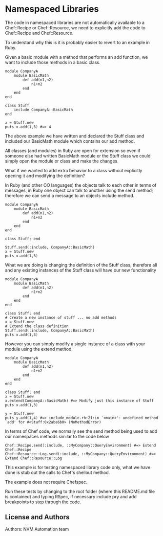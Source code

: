 Namespaced Libraries
====================

The code in namespaced libraries are not automatically available to a Chef::Recipe or Chef::Resource, we need to explicitly add the code to Chef::Recipe and Chef::Resource.

To understand why this is it is probably easier to revert to an example in Ruby.

Given a basic module with a method that performs an add function, we want to include those methods in a basic class.

````
module CompanyA
	module BasicMath
		def add(n1,n2)
			n1+n2
		end
	end
end

class Stuff
	include CompanyA::BasicMath
end

x = Stuff.new
puts x.add(1,3) #=> 4
````

The above example we have written and declared the Stuff class and included our BasicMath module which contains our add method. 

All classes (and modules) in Ruby are open for extension so even if someone else had written BasicMath module or the Stuff class we could simply open the module or class and make the changes.   

What if we wanted to add extra behavior to a class without explicitly opening it and modifying the definition? 

In Ruby (and other OO languages) the objects talk to each other in terms of messages, in Ruby one object can talk to another using the send method; therefore we can send a message to an objects include method.

````
module CompanyA
	module BasicMath
		def add(n1,n2)
			n1+n2
		end
	end
end

class Stuff; end

Stuff.send(:include, CompanyA::BasicMath)
x = Stuff.new
puts x.add(1,3)
````

What we are doing is changing the definition of the Stuff class, therefore all and any existing instances of the Stuff class will have our new functionality

````
module CompanyA
	module BasicMath
		def add(n1,n2)
			n1+n2
		end
	end
end

class Stuff; end
# Create a new instance of stuff ... no add methods
x = Stuff.new
# Extend the class definition
Stuff.send(:include, CompanyA::BasicMath)
puts x.add(1,3)
````

However you can simply modify a single instance of a class with your module using the extend method.

````
module CompanyA
	module BasicMath
		def add(n1,n2)
			n1+n2
		end
	end
end

class Stuff; end
x = Stuff.new
x.extend(CompanyA::BasicMath) #=> Modify just this instance of Stuff
puts x.add(1,3)

y = Stuff.new
puts y.add(1,4) #=> include_module.rb:21:in `<main>': undefined method `add' for #<Stuff:0x2abe6b0> (NoMethodError)
````

In terms of Chef code, we normally see the send method being used to add our namespaces methods similar to the code below

````
Chef::Recipe.send(:include, ::MyCompany::QueryEnvironment) #=> Extend Chef::Recipe
Chef::Resource::Log.send(:include, ::MyCompany::QueryEnvironment) #=> Extend Chef::Resource::Log
````
This example is for testing namespaced library code only, what we have done is stub out the calls to Chef's shellout method.

The example does not require Chefspec.

Run these tests by changing to the root folder (where this README.md file is contained) and typing RSpec, if necessary include pry and add breakpoints to step through the code.

License and Authors
-------------------
Authors: NVM Automation team
